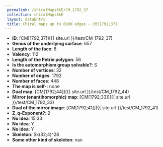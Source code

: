 ```yaml
--- 
 permalink: /chiralMaps6kE/CM_1792_37 
 collection: chiralMaps6kE
 layout: dataEntry
 title: Chiral maps up to 6000 edges - CM[1792;37]
---
```


- **ID**: [CM[1792;37]]({{ site.url }}/test/CM_1792_37)
- **Genus of the underlying surface**: 657
- **Length of the face**: 8
- **Valency**: 112
- **Length of the Petrie polygon**: 56
- **Is the automorphism group solvable?**: S
- **Number of vertices**: 32
- **Number of edges**: 1792
- **Number of faces**: 448
- **The map is self-**: none
- **Dual map**: [CM[1792;44]]({{ site.url }}/test/CM_1792_44)
- **Mirror (enantihomorphic) map**: [CM[1792;33]]({{ site.url }}/test/CM_1792_33)
- **Dual of the mirror image**: [CM[1792;41]]({{ site.url }}/test/CM_1792_41)
- **Z_q-Exponent?**: 2
- **No idea**:  15:33
- **No idea**: Y
- **No idea**: Y
- **Skeleton**: Sk(32;4)^28
- **Some other kind of skeleton**: nan
